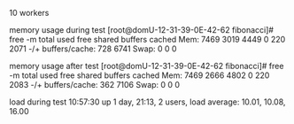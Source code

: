 10 workers

memory usage during test
[root@domU-12-31-39-0E-42-62 fibonacci]# free -m
             total       used       free     shared    buffers     cached
Mem:          7469       3019       4449          0        220       2071
-/+ buffers/cache:        728       6741
Swap:            0          0          0

memory usage after test
[root@domU-12-31-39-0E-42-62 fibonacci]# free -m
             total       used       free     shared    buffers     cached
Mem:          7469       2666       4802          0        220       2083
-/+ buffers/cache:        362       7106
Swap:            0          0          0

load during test
 10:57:30 up 1 day, 21:13,  2 users,  load average: 10.01, 10.08, 16.00
